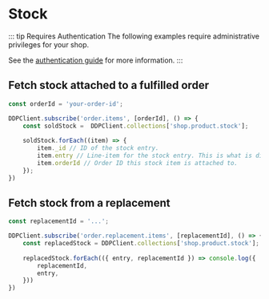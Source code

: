 # Stock

::: tip Requires Authentication
The following examples require administrative privileges for your shop.

See the [authentication guide](/guide/authentication.md) for more information.
:::

## Fetch stock attached to a fulfilled order
```js
const orderId = 'your-order-id';

DDPClient.subscribe('order.items', [orderId], () => {
    const soldStock =  DDPClient.collections['shop.product.stock'];
    
    soldStock.forEach((item) => {
        item._id // ID of the stock entry.
        item.entry // Line-item for the stock entry. This is what is displayed to the customer.
        item.orderId // Order ID this stock item is attached to.
    });
})
```

## Fetch stock from a replacement
```js
const replacementId = '...';

DDPClient.subscribe('order.replacement.items', [replacementId], () => {
    const replacedStock = DDPClient.collections['shop.product.stock'];
    
    replacedStock.forEach(({ entry, replacementId }) => console.log({
        replacementId,
        entry,
    }))
})
```